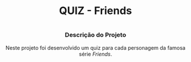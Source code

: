 <h1 align="center"> QUIZ - Friends <h1>
  
  <h3 align="center">Descrição do Projeto </h3>
<p align="center">Neste projeto foi desenvolvido um quiz para cada personagem da famosa série <i>Friends</i>.</p>
  
